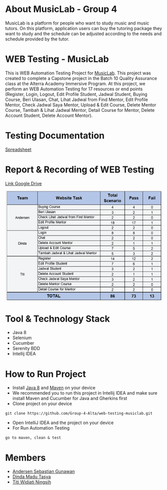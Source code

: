 # About MusicLab - Group 4
MusicLab is a platform for people who want to study music and music tutors.
On this platform, application users can buy the tutoring package they want to study and the schedule can be adjusted according to the needs and schedule provided by the tutor.

# WEB Testing - MusicLab
This is WEB Automation Testing Project for [MusicLab](https://music-lab-immersive.netlify.app/). This project was created to complete a Capstone project in the Batch 10 Quality Assurance class at the Alterra Academy Immersive Program. At this project, we perform an WEB Automation Testing for 17 resources or end points (Register, Login, Logout, Edit Profile Student, Jadwal Student, Buying Course, Beri Ulasan, Chat, Lihat Jadwal from Find Mentor, Edit Profile Mentor, Check Jadwal Saya Mentor, Upload & Edit Course, Delete Mentor Course, Tambah & Lihat Jadwal Mentor, Detail Course for Mentor, Delete Account Student, Delete Account Mentor).

# Testing Documentation
[Spreadsheet](https://docs.google.com/spreadsheets/d/1IdcKSn8_2um7ZuhkJ8l18yMDvfx3RXOzEwqw4iaPPgk/edit#gid=1283485061)

# Report & Recording of WEB Testing
[Link Google Drive](https://drive.google.com/drive/folders/1cZw15eYaFOjcC8aWVZc3wHFqTAw_bWT_?usp=sharing)

![image](https://github.com/titiwidiati/demo_git/blob/main/WEB%20Result%20Detail.png)

# Tool & Technology Stack
- Java 8
- Selenium
- Cucumber
- Serenity BDD
- Intellij IDEA

# How to Run Project
- Install  [Java 8](https://www.oracle.com/java/technologies/downloads/#java8) and [Maven](https://maven.apache.org/download.cgi) on your device
- We recommended you to run this project in Intellij IDEA and make sure install Maven and Cucumber for Java and Gherkins first
- Clone project on your device
```
git clone https://github.com/Group-4-Alta/web-testing-musiclab.git
```
- Open IntelliJ IDEA and the project on your device
- For Run Automation Testing
```
go to maven, clean & test
```

# Members
-  [Andersen Sebastian Gunawan](https://github.com/kasg888)
-  [Dinda Madu Tasya](https://github.com/dindazzz)
-  [Titi Widiati Ningsih](https://github.com/titiwidiati)
